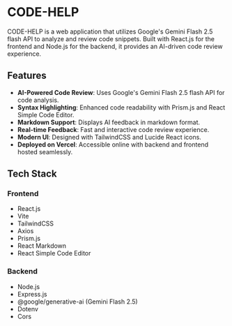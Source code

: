 # CODE-HELP
CODE-HELP is a web application that utilizes Google's Gemini Flash 2.5 flash API to analyze and review code snippets. Built with React.js for the frontend and Node.js for the backend, it provides an AI-driven code review experience.

## Features
-   **AI-Powered Code Review**: Uses Google's Gemini Flash 2.5 flash API for code analysis.
-   **Syntax Highlighting**: Enhanced code readability with Prism.js and React Simple Code Editor.
-   **Markdown Support**: Displays AI feedback in markdown format.
-   **Real-time Feedback**: Fast and interactive code review experience.
-   **Modern UI**: Designed with TailwindCSS and Lucide React icons.
-   **Deployed on Vercel**: Accessible online with backend and frontend hosted seamlessly.

## Tech Stack
### Frontend
-   React.js
-   Vite
-   TailwindCSS
-   Axios
-   Prism.js
-   React Markdown
-   React Simple Code Editor

### Backend
-   Node.js
-   Express.js
-   @google/generative-ai (Gemini Flash 2.5)
-   Dotenv
-   Cors